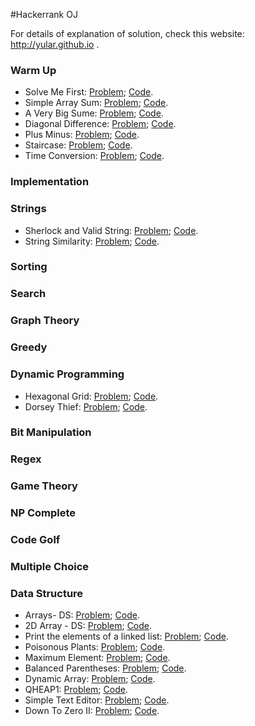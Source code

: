 #Hackerrank OJ

For details of explanation of solution, check this website: http://yular.github.io .

### Warm Up
* Solve Me First: [Problem](https://www.hackerrank.com/challenges/solve-me-first);   [Code](https://github.com/yular/CC--InterviewProblem/blob/master/Hackerrank_InterviewStreet/solve-me-first.cpp).
* Simple Array Sum: [Problem](https://www.hackerrank.com/challenges/simple-array-sum);   [Code](https://github.com/yular/CC--InterviewProblem/blob/master/Hackerrank_InterviewStreet/simple-array-sum.cpp).
* A Very Big Sume: [Problem](https://www.hackerrank.com/challenges/a-very-big-sum);   [Code](https://github.com/yular/CC--InterviewProblem/blob/master/Hackerrank_InterviewStreet/a-very-big-sum.cpp).
* Diagonal Difference: [Problem](https://www.hackerrank.com/challenges/diagonal-difference);   [Code](https://github.com/yular/CC--InterviewProblem/blob/master/Hackerrank_InterviewStreet/diagonal-difference.cpp).
* Plus Minus: [Problem](https://www.hackerrank.com/challenges/plus-minus);   [Code](https://github.com/yular/CC--InterviewProblem/blob/master/Hackerrank_InterviewStreet/plus-minus.cpp).
* Staircase: [Problem](https://www.hackerrank.com/challenges/staircase);   [Code](https://github.com/yular/CC--InterviewProblem/blob/master/Hackerrank_InterviewStreet/staircase.cpp).
* Time Conversion: [Problem](https://www.hackerrank.com/challenges/time-conversion);   [Code](https://github.com/yular/CC--InterviewProblem/blob/master/Hackerrank_InterviewStreet/time-conversion.cpp).

### Implementation

### Strings
* Sherlock and Valid String: [Problem](https://www.hackerrank.com/challenges/sherlock-and-valid-string);   [Code](https://github.com/yular/CC--InterviewProblem/blob/master/Hackerrank_InterviewStreet/sherlock-and-valid-string.cpp).
* String Similarity: [Problem](https://www.hackerrank.com/challenges/string-similarity);   [Code](https://github.com/yular/CC--InterviewProblem/blob/master/Hackerrank_InterviewStreet/string-similarity.cpp).

### Sorting

### Search

### Graph Theory

### Greedy

### Dynamic Programming
* Hexagonal Grid: [Problem](https://www.hackerrank.com/challenges/hexagonal-grid);   [Code](https://github.com/yular/CC--InterviewProblem/blob/master/Hackerrank_InterviewStreet/hexagonal-grid.cpp).
* Dorsey Thief: [Problem](https://www.hackerrank.com/challenges/dorsey-thief);   [Code](https://github.com/yular/CC--InterviewProblem/blob/master/Hackerrank_InterviewStreet/dorsey-thief.cpp).

### Bit Manipulation

### Regex

### Game Theory

### NP Complete

### Code Golf

### Multiple Choice


### Data Structure
* Arrays- DS: [Problem](https://www.hackerrank.com/challenges/arrays-dsdfdf);  [Code](https://github.com/yular/CC--InterviewProblem/blob/master/Hackerrank_InterviewStreet/arrays_ds.cpp).
* 2D Array - DS: [Problem](https://www.hackerrank.com/challenges/2d-array);  [Code](https://github.com/yular/CC--InterviewProblem/blob/master/Hackerrank_InterviewStreet/2d-array.cpp).
* Print the elements of a linked list: [Problem](https://www.hackerrank.com/challenges/print-the-elements-of-a-linked-list);  [Code](https://github.com/yular/CC--InterviewProblem/blob/master/Hackerrank_InterviewStreet/2d-array.cpp).
* Poisonous Plants: [Problem](https://www.hackerrank.com/challenges/poisonous-plants);    [Code](https://github.com/yular/CC--InterviewProblem/blob/master/Hackerrank_InterviewStreet/poisonous-plants.cpp).
* Maximum Element: [Problem](https://www.hackerrank.com/challenges/maximum-element);   [Code](https://github.com/yular/CC--InterviewProblem/blob/master/Hackerrank_InterviewStreet/maximum-element.cpp).
* Balanced Parentheses: [Problem](https://www.hackerrank.com/challenges/balanced-parentheses);   [Code](https://github.com/yular/CC--InterviewProblem/blob/master/Hackerrank_InterviewStreet/balanced-parentheses.cpp).
* Dynamic Array: [Problem](https://www.hackerrank.com/challenges/dynamic-array);    [Code](https://github.com/yular/CC--InterviewProblem/blob/master/Hackerrank_InterviewStreet/dynamic-array.cpp).
* QHEAP1: [Problem](https://www.hackerrank.com/challenges/qheap1);    [Code](https://github.com/yular/CC--InterviewProblem/blob/master/Hackerrank_InterviewStreet/qheap1.cpp).
* Simple Text Editor: [Problem](https://www.hackerrank.com/challenges/simple-text-editor);    [Code](https://github.com/yular/CC--InterviewProblem/blob/master/Hackerrank_InterviewStreet/simple-text-editor.cpp).
* Down To Zero II: [Problem](https://www.hackerrank.com/challenges/down-to-zero-ii);   [Code](https://github.com/yular/CC--InterviewProblem/blob/master/Hackerrank_InterviewStreet/down-to-zero-ii.cpp).
